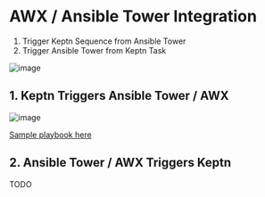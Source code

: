 # AWX / Ansible Tower Integration

1. Trigger Keptn Sequence from Ansible Tower
2. Trigger Ansible Tower from Keptn Task

![image](https://user-images.githubusercontent.com/26523841/173012175-76f83339-232a-4667-90fb-610cd0c0f6e9.png)


## 1. Keptn Triggers Ansible Tower / AWX

![image](https://user-images.githubusercontent.com/26523841/173012968-69773e1a-0d69-4e73-809e-fcd2c81d842e.png)

[Sample playbook here](sample.playbook.yaml)

## 2. Ansible Tower / AWX Triggers Keptn
TODO
